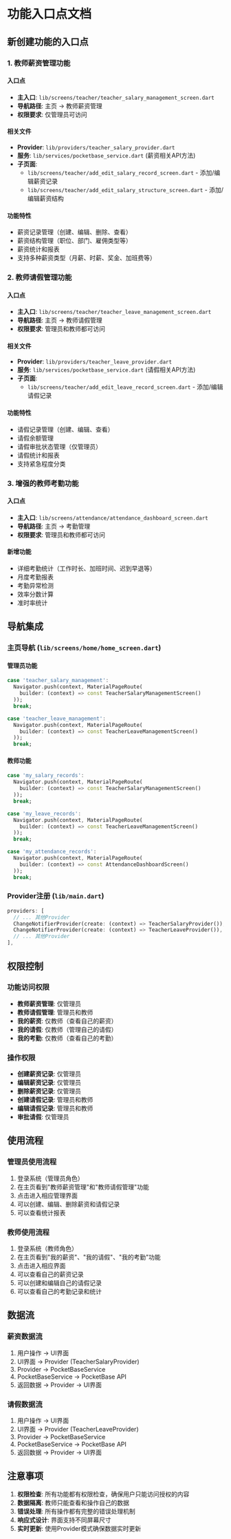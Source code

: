 # 功能入口点文档

## 新创建功能的入口点

### 1. 教师薪资管理功能

#### 入口点
- **主入口**: `lib/screens/teacher/teacher_salary_management_screen.dart`
- **导航路径**: 主页 → 教师薪资管理
- **权限要求**: 仅管理员可访问

#### 相关文件
- **Provider**: `lib/providers/teacher_salary_provider.dart`
- **服务**: `lib/services/pocketbase_service.dart` (薪资相关API方法)
- **子页面**:
  - `lib/screens/teacher/add_edit_salary_record_screen.dart` - 添加/编辑薪资记录
  - `lib/screens/teacher/add_edit_salary_structure_screen.dart` - 添加/编辑薪资结构

#### 功能特性
- 薪资记录管理（创建、编辑、删除、查看）
- 薪资结构管理（职位、部门、雇佣类型等）
- 薪资统计和报表
- 支持多种薪资类型（月薪、时薪、奖金、加班费等）

### 2. 教师请假管理功能

#### 入口点
- **主入口**: `lib/screens/teacher/teacher_leave_management_screen.dart`
- **导航路径**: 主页 → 教师请假管理
- **权限要求**: 管理员和教师都可访问

#### 相关文件
- **Provider**: `lib/providers/teacher_leave_provider.dart`
- **服务**: `lib/services/pocketbase_service.dart` (请假相关API方法)
- **子页面**:
  - `lib/screens/teacher/add_edit_leave_record_screen.dart` - 添加/编辑请假记录

#### 功能特性
- 请假记录管理（创建、编辑、查看）
- 请假余额管理
- 请假审批状态管理（仅管理员）
- 请假统计和报表
- 支持紧急程度分类

### 3. 增强的教师考勤功能

#### 入口点
- **主入口**: `lib/screens/attendance/attendance_dashboard_screen.dart`
- **导航路径**: 主页 → 考勤管理
- **权限要求**: 管理员和教师都可访问

#### 新增功能
- 详细考勤统计（工作时长、加班时间、迟到早退等）
- 月度考勤报表
- 考勤异常检测
- 效率分数计算
- 准时率统计

## 导航集成

### 主页导航 (`lib/screens/home/home_screen.dart`)

#### 管理员功能
```dart
case 'teacher_salary_management':
  Navigator.push(context, MaterialPageRoute(
    builder: (context) => const TeacherSalaryManagementScreen()
  ));
  break;

case 'teacher_leave_management':
  Navigator.push(context, MaterialPageRoute(
    builder: (context) => const TeacherLeaveManagementScreen()
  ));
  break;
```

#### 教师功能
```dart
case 'my_salary_records':
  Navigator.push(context, MaterialPageRoute(
    builder: (context) => const TeacherSalaryManagementScreen()
  ));
  break;

case 'my_leave_records':
  Navigator.push(context, MaterialPageRoute(
    builder: (context) => const TeacherLeaveManagementScreen()
  ));
  break;

case 'my_attendance_records':
  Navigator.push(context, MaterialPageRoute(
    builder: (context) => const AttendanceDashboardScreen()
  ));
  break;
```

### Provider注册 (`lib/main.dart`)

```dart
providers: [
  // ... 其他Provider
  ChangeNotifierProvider(create: (context) => TeacherSalaryProvider()),
  ChangeNotifierProvider(create: (context) => TeacherLeaveProvider()),
  // ... 其他Provider
],
```

## 权限控制

### 功能访问权限
- **教师薪资管理**: 仅管理员
- **教师请假管理**: 管理员和教师
- **我的薪资**: 仅教师（查看自己的薪资）
- **我的请假**: 仅教师（管理自己的请假）
- **我的考勤**: 仅教师（查看自己的考勤）

### 操作权限
- **创建薪资记录**: 仅管理员
- **编辑薪资记录**: 仅管理员
- **删除薪资记录**: 仅管理员
- **创建请假记录**: 管理员和教师
- **编辑请假记录**: 管理员和教师
- **审批请假**: 仅管理员

## 使用流程

### 管理员使用流程
1. 登录系统（管理员角色）
2. 在主页看到"教师薪资管理"和"教师请假管理"功能
3. 点击进入相应管理界面
4. 可以创建、编辑、删除薪资和请假记录
5. 可以查看统计报表

### 教师使用流程
1. 登录系统（教师角色）
2. 在主页看到"我的薪资"、"我的请假"、"我的考勤"功能
3. 点击进入相应界面
4. 可以查看自己的薪资记录
5. 可以创建和编辑自己的请假记录
6. 可以查看自己的考勤记录和统计

## 数据流

### 薪资数据流
1. 用户操作 → UI界面
2. UI界面 → Provider (TeacherSalaryProvider)
3. Provider → PocketBaseService
4. PocketBaseService → PocketBase API
5. 返回数据 → Provider → UI界面

### 请假数据流
1. 用户操作 → UI界面
2. UI界面 → Provider (TeacherLeaveProvider)
3. Provider → PocketBaseService
4. PocketBaseService → PocketBase API
5. 返回数据 → Provider → UI界面

## 注意事项

1. **权限检查**: 所有功能都有权限检查，确保用户只能访问授权的内容
2. **数据隔离**: 教师只能查看和操作自己的数据
3. **错误处理**: 所有操作都有完整的错误处理机制
4. **响应式设计**: 界面支持不同屏幕尺寸
5. **实时更新**: 使用Provider模式确保数据实时更新

